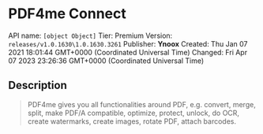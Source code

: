 # PDF4me Connect
API name: `[object Object]`
Tier: Premium
Version: `releases/v1.0.1630\1.0.1630.3261`
Publisher: **Ynoox**
Created: Thu Jan 07 2021 18:01:44 GMT+0000 (Coordinated Universal Time)
Changed: Fri Apr 07 2023 23:26:36 GMT+0000 (Coordinated Universal Time)

## Description
> PDF4me gives you all functionalities around PDF, e.g. convert, merge, split, make PDF/A compatible, optimize, protect, unlock, do OCR, create watermarks, create images, rotate PDF, attach barcodes.
